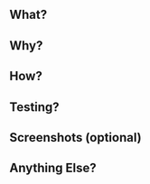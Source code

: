 ## What?

## Why?

## How?

## Testing?

## Screenshots (optional)

## Anything Else?

<!---
Copyright 2023 The Gaggle Authors. All Rights Reserved.

This file is part of Gaggle.

Gaggle is free software: you can redistribute it and/or modify it under the terms of the GNU General Public License as published by the Free Software Foundation, either version 3 of the License, or (at your option) any later version.

Gaggle is distributed in the hope that it will be useful, but WITHOUT ANY WARRANTY; without even the implied warranty of MERCHANTABILITY or FITNESS FOR A PARTICULAR PURPOSE. See the GNU General Public License for more details.

You should have received a copy of the GNU General Public License along with Gaggle. If not, see <https://www.gnu.org/licenses/>.
--->